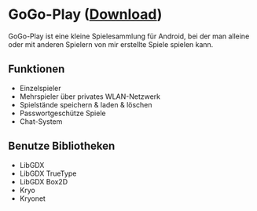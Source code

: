 # GoGo-Play (<a href="https://github.com/GoGonania/GoGo-Play/blob/master/bin/GoGo-Play.apk?raw=true">Download</a>)
GoGo-Play ist eine kleine Spielesammlung für Android, bei der man alleine oder mit anderen Spielern von mir erstellte Spiele spielen kann.

## Funktionen
<ul>
<li>Einzelspieler</li>
<li>Mehrspieler über privates WLAN-Netzwerk</li>
<li>Spielstände speichern & laden & löschen</li>
<li>Passwortgeschütze Spiele</li>
<li>Chat-System</li>
</ul>

## Benutze Bibliotheken
<ul>
<li>LibGDX</li>
<li>LibGDX TrueType</li>
<li>LibGDX Box2D</li>
<li>Kryo</li>
<li>Kryonet</li>
</ul>
